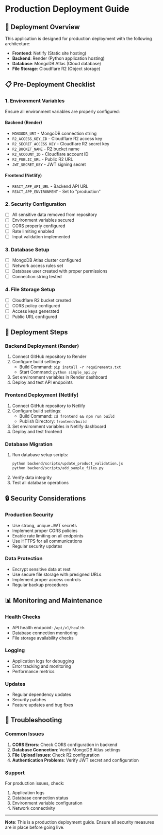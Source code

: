 # Production Deployment Guide

## 🚀 Deployment Overview

This application is designed for production deployment with the following architecture:

- **Frontend**: Netlify (Static site hosting)
- **Backend**: Render (Python application hosting)
- **Database**: MongoDB Atlas (Cloud database)
- **File Storage**: Cloudflare R2 (Object storage)

## 📋 Pre-Deployment Checklist

### 1. Environment Variables
Ensure all environment variables are properly configured:

#### Backend (Render)
- `MONGODB_URI` - MongoDB connection string
- `R2_ACCESS_KEY_ID` - Cloudflare R2 access key
- `R2_SECRET_ACCESS_KEY` - Cloudflare R2 secret key
- `R2_BUCKET_NAME` - R2 bucket name
- `R2_ACCOUNT_ID` - Cloudflare account ID
- `R2_PUBLIC_URL` - Public R2 URL
- `JWT_SECRET_KEY` - JWT signing secret

#### Frontend (Netlify)
- `REACT_APP_API_URL` - Backend API URL
- `REACT_APP_ENVIRONMENT` - Set to "production"

### 2. Security Configuration
- [ ] All sensitive data removed from repository
- [ ] Environment variables secured
- [ ] CORS properly configured
- [ ] Rate limiting enabled
- [ ] Input validation implemented

### 3. Database Setup
- [ ] MongoDB Atlas cluster configured
- [ ] Network access rules set
- [ ] Database user created with proper permissions
- [ ] Connection string tested

### 4. File Storage Setup
- [ ] Cloudflare R2 bucket created
- [ ] CORS policy configured
- [ ] Access keys generated
- [ ] Public URL configured

## 🔧 Deployment Steps

### Backend Deployment (Render)

1. Connect GitHub repository to Render
2. Configure build settings:
   - Build Command: `pip install -r requirements.txt`
   - Start Command: `python simple_api.py`
3. Set environment variables in Render dashboard
4. Deploy and test API endpoints

### Frontend Deployment (Netlify)

1. Connect GitHub repository to Netlify
2. Configure build settings:
   - Build Command: `cd frontend && npm run build`
   - Publish Directory: `frontend/build`
3. Set environment variables in Netlify dashboard
4. Deploy and test frontend

### Database Migration

1. Run database setup scripts:
   ```bash
   python backend/scripts/update_product_validation.js
   python backend/scripts/add_sample_files.py
   ```
2. Verify data integrity
3. Test all database operations

## 🔒 Security Considerations

### Production Security
- Use strong, unique JWT secrets
- Implement proper CORS policies
- Enable rate limiting on all endpoints
- Use HTTPS for all communications
- Regular security updates

### Data Protection
- Encrypt sensitive data at rest
- Use secure file storage with presigned URLs
- Implement proper access controls
- Regular backup procedures

## 📊 Monitoring and Maintenance

### Health Checks
- API health endpoint: `/api/v1/health`
- Database connection monitoring
- File storage availability checks

### Logging
- Application logs for debugging
- Error tracking and monitoring
- Performance metrics

### Updates
- Regular dependency updates
- Security patches
- Feature updates and bug fixes

## 🚨 Troubleshooting

### Common Issues
1. **CORS Errors**: Check CORS configuration in backend
2. **Database Connection**: Verify MongoDB Atlas settings
3. **File Upload Issues**: Check R2 configuration
4. **Authentication Problems**: Verify JWT secret and configuration

### Support
For production issues, check:
1. Application logs
2. Database connection status
3. Environment variable configuration
4. Network connectivity

---

**Note**: This is a production deployment guide. Ensure all security measures are in place before going live.





